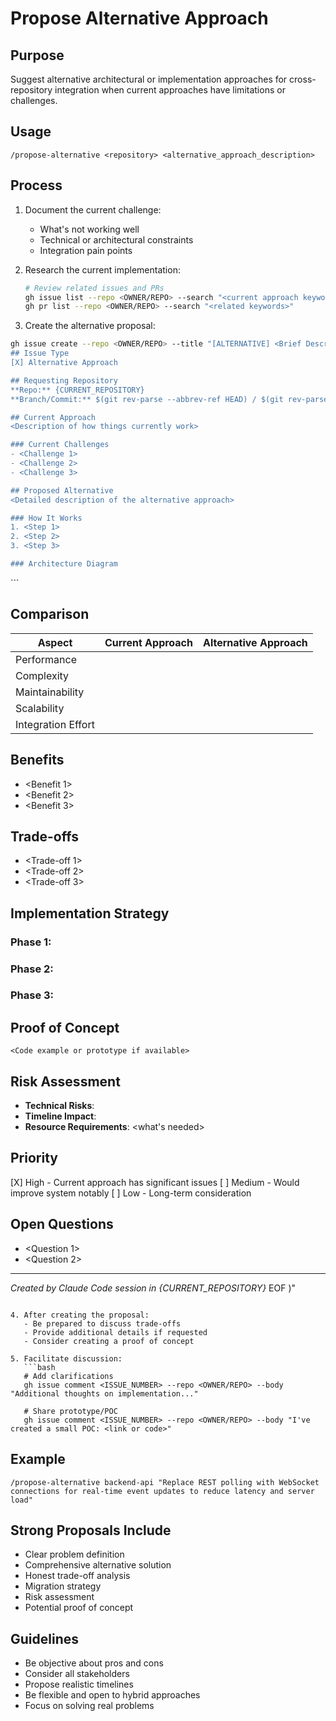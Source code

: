 # Propose Alternative Approach

## Purpose
Suggest alternative architectural or implementation approaches for cross-repository integration when current approaches have limitations or challenges.

## Usage
```
/propose-alternative <repository> <alternative_approach_description>
```

## Process

1. Document the current challenge:
   - What's not working well
   - Technical or architectural constraints
   - Integration pain points

2. Research the current implementation:
   ```bash
   # Review related issues and PRs
   gh issue list --repo <OWNER/REPO> --search "<current approach keywords>"
   gh pr list --repo <OWNER/REPO> --search "<related keywords>"
   ```

3. Create the alternative proposal:

```bash
gh issue create --repo <OWNER/REPO> --title "[ALTERNATIVE] <Brief Description>" --body "$(cat <<'EOF'
## Issue Type
[X] Alternative Approach

## Requesting Repository
**Repo:** {CURRENT_REPOSITORY}
**Branch/Commit:** $(git rev-parse --abbrev-ref HEAD) / $(git rev-parse --short HEAD)

## Current Approach
<Description of how things currently work>

### Current Challenges
- <Challenge 1>
- <Challenge 2>
- <Challenge 3>

## Proposed Alternative
<Detailed description of the alternative approach>

### How It Works
1. <Step 1>
2. <Step 2>
3. <Step 3>

### Architecture Diagram
```
<ASCII diagram or description of architecture>
```

## Comparison

| Aspect | Current Approach | Alternative Approach |
|--------|-----------------|---------------------|
| Performance | <comparison> | <comparison> |
| Complexity | <comparison> | <comparison> |
| Maintainability | <comparison> | <comparison> |
| Scalability | <comparison> | <comparison> |
| Integration Effort | <comparison> | <comparison> |

## Benefits
- <Benefit 1>
- <Benefit 2>
- <Benefit 3>

## Trade-offs
- <Trade-off 1>
- <Trade-off 2>
- <Trade-off 3>

## Implementation Strategy
### Phase 1: <Initial steps>
### Phase 2: <Migration steps>
### Phase 3: <Completion steps>

## Proof of Concept
```
<Code example or prototype if available>
```

## Risk Assessment
- **Technical Risks**: <risks and mitigations>
- **Timeline Impact**: <estimated impact>
- **Resource Requirements**: <what's needed>

## Priority
[X] High - Current approach has significant issues
[ ] Medium - Would improve system notably
[ ] Low - Long-term consideration

## Open Questions
- <Question 1>
- <Question 2>

---
*Created by Claude Code session in {CURRENT_REPOSITORY}*
EOF
)"
```

4. After creating the proposal:
   - Be prepared to discuss trade-offs
   - Provide additional details if requested
   - Consider creating a proof of concept

5. Facilitate discussion:
   ```bash
   # Add clarifications
   gh issue comment <ISSUE_NUMBER> --repo <OWNER/REPO> --body "Additional thoughts on implementation..."
   
   # Share prototype/POC
   gh issue comment <ISSUE_NUMBER> --repo <OWNER/REPO> --body "I've created a small POC: <link or code>"
   ```

## Example
```
/propose-alternative backend-api "Replace REST polling with WebSocket connections for real-time event updates to reduce latency and server load"
```

## Strong Proposals Include
- Clear problem definition
- Comprehensive alternative solution
- Honest trade-off analysis
- Migration strategy
- Risk assessment
- Potential proof of concept

## Guidelines
- Be objective about pros and cons
- Consider all stakeholders
- Propose realistic timelines
- Be flexible and open to hybrid approaches
- Focus on solving real problems